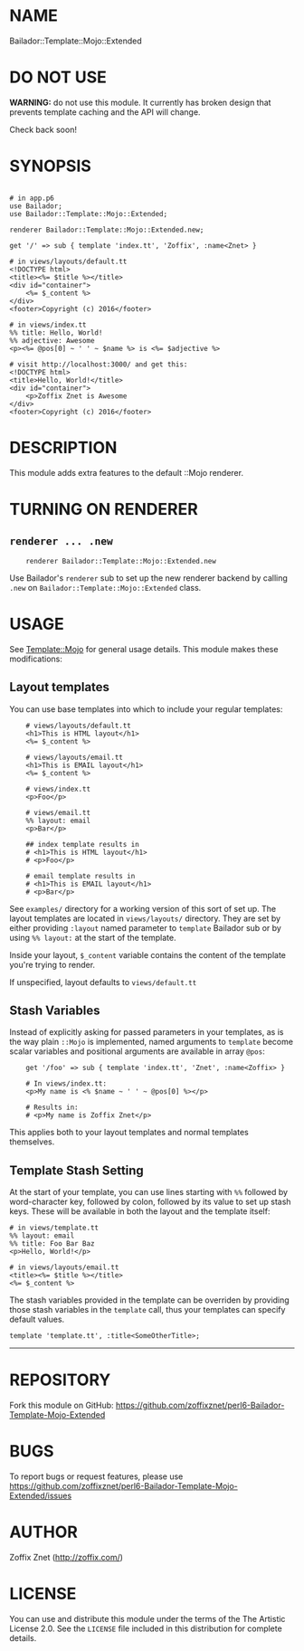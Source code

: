 # NAME

Bailador::Template::Mojo::Extended

# DO NOT USE

**WARNING:** do not use this module. It currently has broken design that prevents template caching and the API will change.

Check back soon!

# SYNOPSIS

```perl6

# in app.p6
use Bailador;
use Bailador::Template::Mojo::Extended;

renderer Bailador::Template::Mojo::Extended.new;

get '/' => sub { template 'index.tt', 'Zoffix', :name<Znet> }

# in views/layouts/default.tt
<!DOCTYPE html>
<title><%= $title %></title>
<div id="container">
    <%= $_content %>
</div>
<footer>Copyright (c) 2016</footer>

# in views/index.tt
%% title: Hello, World!
%% adjective: Awesome
<p><%= @pos[0] ~ ' ' ~ $name %> is <%= $adjective %>

# visit http://localhost:3000/ and get this:
<!DOCTYPE html>
<title>Hello, World!</title>
<div id="container">
    <p>Zoffix Znet is Awesome
</div>
<footer>Copyright (c) 2016</footer>
```

# DESCRIPTION

This module adds extra features to the default ::Mojo renderer.

# TURNING ON RENDERER

## `renderer ... .new`

```perl6
    renderer Bailador::Template::Mojo::Extended.new
```

Use Bailador's `renderer` sub to set up the new renderer
backend by calling `.new` on `Bailador::Template::Mojo::Extended` class.

# USAGE

See [Template::Mojo](modules.perl6.org/repo/Template::Mojo) for general
usage details. This module makes these modifications:

## Layout templates

You can use base templates into which to include your regular templates:

```perl6
    # views/layouts/default.tt
    <h1>This is HTML layout</h1>
    <%= $_content %>

    # views/layouts/email.tt
    <h1>This is EMAIL layout</h1>
    <%= $_content %>

    # views/index.tt
    <p>Foo</p>

    # views/email.tt
    %% layout: email
    <p>Bar</p>

    ## index template results in
    # <h1>This is HTML layout</h1>
    # <p>Foo</p>

    # email template results in
    # <h1>This is EMAIL layout</h1>
    # <p>Bar</p>
```

See `examples/` directory for a working version of this sort of
set up. The layout templates are located in `views/layouts/`
directory. They are set by either providing `:layout` named
parameter to `template` Bailador sub or by using `%% layout:`
at the start of the template.

Inside your layout, `$_content` variable contains the content
of the template you're trying to render.

If unspecified, layout defaults to `views/default.tt`

## Stash Variables

Instead of explicitly asking for passed parameters in your templates, as is
the way plain `::Mojo` is implemented, named arguments to `template` become
scalar variables and positional arguments are available in array `@pos`:

```perl6
    get '/foo' => sub { template 'index.tt', 'Znet', :name<Zoffix> }

    # In views/index.tt:
    <p>My name is <% $name ~ ' ' ~ @pos[0] %></p>

    # Results in:
    # <p>My name is Zoffix Znet</p>
```

This applies both to your layout templates and normal templates themselves.

## Template Stash Setting

At the start of your template, you can use lines starting with `%%` followed
by word-character key, followed by colon, followed by its value to set up
stash keys. These will be available in both the layout and the template
itself:

    # in views/template.tt
    %% layout: email
    %% title: Foo Bar Baz
    <p>Hello, World!</p>

    # in views/layouts/email.tt
    <title><%= $title %></title>
    <%= $_content %>

The stash variables provided in the template can be overriden by providing those
stash variables in the `template` call, thus your templates can specify default values.

    template 'template.tt', :title<SomeOtherTitle>;

----

# REPOSITORY

Fork this module on GitHub:
https://github.com/zoffixznet/perl6-Bailador-Template-Mojo-Extended

# BUGS

To report bugs or request features, please use
https://github.com/zoffixznet/perl6-Bailador-Template-Mojo-Extended/issues

# AUTHOR

Zoffix Znet (http://zoffix.com/)

# LICENSE

You can use and distribute this module under the terms of the
The Artistic License 2.0. See the `LICENSE` file included in this
distribution for complete details.
